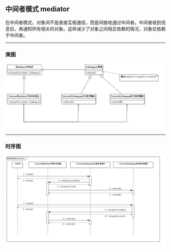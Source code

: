 ## 中间者模式 mediator

在中间者模式，对象间不是直接互相通信，而是间接地通过中间者。中间者收到信息后，再通知所有相关的对象。这样减少了对象之间相互依赖的情况，对象仅依赖于中间者。

---

### 类图

![类图](doc/mediator_class.png)

---

### 时序图

![时序图](doc/mediator_sequence.png)
